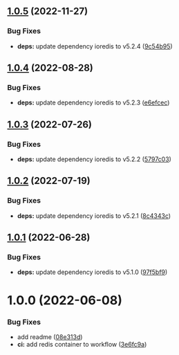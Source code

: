 ## [1.0.5](https://github.com/mammutmedia/ioredis-parse-adapter/compare/1.0.4...1.0.5) (2022-11-27)


### Bug Fixes

* **deps:** update dependency ioredis to v5.2.4 ([9c54b95](https://github.com/mammutmedia/ioredis-parse-adapter/commit/9c54b9522e0bfcd9be73421a7ea768625dbca169))

## [1.0.4](https://github.com/mammutmedia/ioredis-parse-adapter/compare/1.0.3...1.0.4) (2022-08-28)


### Bug Fixes

* **deps:** update dependency ioredis to v5.2.3 ([e6efcec](https://github.com/mammutmedia/ioredis-parse-adapter/commit/e6efcecb9fd408390d6a4bb86be504e145bdf802))

## [1.0.3](https://github.com/mammutmedia/ioredis-parse-adapter/compare/1.0.2...1.0.3) (2022-07-26)


### Bug Fixes

* **deps:** update dependency ioredis to v5.2.2 ([5797c03](https://github.com/mammutmedia/ioredis-parse-adapter/commit/5797c035e8dcf7425f39a7ae4a1cfbbc3e261044))

## [1.0.2](https://github.com/mammutmedia/ioredis-parse-adapter/compare/1.0.1...1.0.2) (2022-07-19)


### Bug Fixes

* **deps:** update dependency ioredis to v5.2.1 ([8c4343c](https://github.com/mammutmedia/ioredis-parse-adapter/commit/8c4343cbef59c789f185690d4fd52d40fb9cb97e))

## [1.0.1](https://github.com/mammutmedia/ioredis-parse-adapter/compare/1.0.0...1.0.1) (2022-06-28)


### Bug Fixes

* **deps:** update dependency ioredis to v5.1.0 ([97f5bf9](https://github.com/mammutmedia/ioredis-parse-adapter/commit/97f5bf9240d53e10007b03bc033cee3e28fd2dff))

# 1.0.0 (2022-06-08)


### Bug Fixes

* add readme ([08e313d](https://github.com/mammutmedia/ioredis-parse-adapter/commit/08e313d518b05504f484c2a965ec7caf8f5a32e1))
* **ci:** add redis container to workflow ([3e6fc9a](https://github.com/mammutmedia/ioredis-parse-adapter/commit/3e6fc9a9ec44199c6223530026e165448568d1be))
